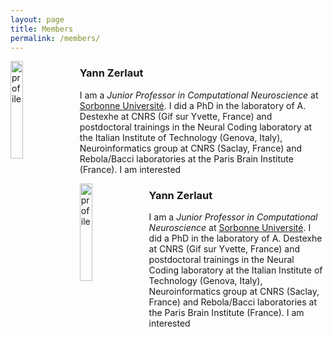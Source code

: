 ```yaml
---
layout: page
title: Members
permalink: /members/
---
```


<div><img src="../docs/profile.png" alt="profile" width="20%" align="left" style="margin-right: 10px"></div>

### Yann Zerlaut

I am a _Junior Professor in Computational Neuroscience_ at [Sorbonne Université](https://www.sorbonne-universite.fr/). I did a PhD in the laboratory of A. Destexhe at CNRS (Gif sur Yvette, France) and postdoctoral trainings in the Neural Coding laboratory at the Italian Institute of Technology (Genova, Italy), Neuroinformatics group at CNRS (Saclay, France) and Rebola/Bacci laboratories at the Paris Brain Institute (France).
I am interested 

<div><img src="https://drive.google.com/file/d/1BoBxXs5OCPQxygN4IDoSBocXvtX1ht6p/view?usp=sharing" alt="profile" width="20%" align="left" style="margin-right: 10px"></div>

### Yann Zerlaut

I am a _Junior Professor in Computational Neuroscience_ at [Sorbonne Université](https://www.sorbonne-universite.fr/). I did a PhD in the laboratory of A. Destexhe at CNRS (Gif sur Yvette, France) and postdoctoral trainings in the Neural Coding laboratory at the Italian Institute of Technology (Genova, Italy), Neuroinformatics group at CNRS (Saclay, France) and Rebola/Bacci laboratories at the Paris Brain Institute (France).
I am interested 


